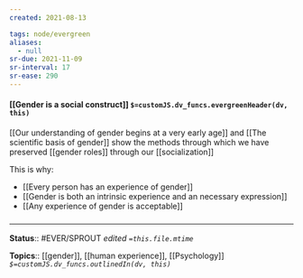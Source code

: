 ```yaml
---
created: 2021-08-13

tags: node/evergreen
aliases:
  - null
sr-due: 2021-11-09
sr-interval: 17
sr-ease: 290
---
```

#### [[Gender is a social construct]] `$=customJS.dv_funcs.evergreenHeader(dv, this)`

[[Our understanding of gender begins at a very early age]] and [[The scientific basis of gender]] show the methods through which we have preserved [[gender roles]] through our [[socialization]]

This is why:
- [[Every person has an experience of gender]]
- [[Gender is both an intrinsic experience and an necessary expression]]
- [[Any experience of gender is acceptable]]

### <hr class="footnote"/>

**Status**:: #EVER/SPROUT 
*edited `=this.file.mtime`*

**Topics**:: [[gender]], [[human experience]], [[Psychology]]
*`$=customJS.dv_funcs.outlinedIn(dv, this)`*
